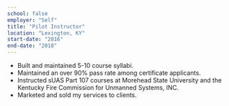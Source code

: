 ```yaml
---
school: false
employer: "Self"
title: "Pilot Instructor"
location: "Lexington, KY"
start-date: "2016"
end-date: "2018"
---
```


- Built and maintained 5-10 course syllabi.
- Maintained an over 90% pass rate among certificate applicants.
- Instructed sUAS Part 107 courses at Morehead State University and the Kentucky Fire Commission for Unmanned Systems, INC.
- Marketed and sold my services to clients.